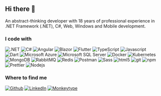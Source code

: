 ## Hi there 👋
An abstract-thinking developer with 18 years of professional experience in 
.NET Framework (.NET), C#, Web, Windows and Mobile development.
<!--🔭 I’m currently working on Payamdaroosaz project at Pooya Pardazesh company. -->
<!-- [comment]- 🌱 I’m currently learning the [Leafletjs](https://leafletjs.com/) library to implement tools that enable users to create and edit specialized geospatial data.-->
<h3>I code with</h3>
<p>
  <img alt=".NET" src="https://img.shields.io/badge/-.NET_Core-512BD4?style=flat-square&logo=dotnet&logoColor=white" />
  <img alt="C#" src="https://img.shields.io/badge/-C%23-5D3BD0?style=flat-square&logoColor=white" />
  <img alt="Angular" src="https://img.shields.io/badge/-Angular-0F0F11?style=flat-square&logo=angular&logoColor=white" />
  <img alt="Blazor" src="https://img.shields.io/badge/-Blazor-512BD4?style=flat-square&logo=blazor&logoColor=white" />
  <img alt="Flutter" src="https://img.shields.io/badge/-Flutter-02569B?style=flat-square&logo=flutter&logoColor=white" />
  <img alt="TypeScript" src="https://img.shields.io/badge/-TypeScript-007ACC?style=flat-square&logo=typescript&logoColor=white" />
  <img alt="Javascript" src="https://img.shields.io/badge/-Javascript-F7DF1E?style=flat-square&logo=javascript&logoColor=white" />
  <img alt="Dart" src="https://img.shields.io/badge/-Dart-0175C2?style=flat-square&logo=dart&logoColor=white" />  
  <img alt="Microsoft Azure" src="https://img.shields.io/badge/-Microsoft_Azure-216FB4?style=flat-square&logoColor=white" />
  <img alt="Microsoft SQL Server" src="https://img.shields.io/badge/-Microsoft_SQL_Server-A32F33?style=flat-square&logoColor=white" />
  <img alt="Docker" src="https://img.shields.io/badge/-Docker-46a2f1?style=flat-square&logo=docker&logoColor=white" />
  <img alt="Kubernetes" src="https://img.shields.io/badge/-Kubernetes-326CE5?style=flat-square&logo=kubernetes&logoColor=white" />
  <img alt="MongoDB" src="https://img.shields.io/badge/-MongoDB-47A248?style=flat-square&logo=mongodb&logoColor=white" />  
  <img alt="RabbitMQ" src="https://img.shields.io/badge/-RabbitMQ-FF6600?style=flat-square&logo=rabbitmq&logoColor=white" />
  <img alt="Redis" src="https://img.shields.io/badge/-Redis-FF4438?style=flat-square&logo=redis&logoColor=white" />
  <img alt="Postman" src="https://img.shields.io/badge/-Postman-FF6C37?style=flat-square&logo=postman&logoColor=white" />
  <img alt="Sass" src="https://img.shields.io/badge/-Sass-CC6699?style=flat-square&logo=sass&logoColor=white" />
  <img alt="html5" src="https://img.shields.io/badge/-HTML5-E34F26?style=flat-square&logo=html5&logoColor=white" />
  <img alt="git" src="https://img.shields.io/badge/-Git-F05032?style=flat-square&logo=git&logoColor=white" />
  <img alt="npm" src="https://img.shields.io/badge/-NPM-CB3837?style=flat-square&logo=npm&logoColor=white" />
  <img alt="Prettier" src="https://img.shields.io/badge/-Prettier-F7B93E?style=flat-square&logo=prettier&logoColor=white" />
  <img alt="Nodejs" src="https://img.shields.io/badge/-Nodejs-43853d?style=flat-square&logo=Node.js&logoColor=white" />
</p>
<h3>Where to find me</h3>
<p>
  <a href="https://github.com/adelisardo" target="_blank"><img alt="Github" src="https://img.shields.io/badge/GitHub-%2312100E.svg?&style=for-the-badge&logo=Github&logoColor=white" /></a>
  <a href="https://linkedin.com/in/adelisardo" target="_blank"><img alt="LinkedIn" src="https://img.shields.io/badge/linkedin-%230077B5.svg?&style=for-the-badge&logo=linkedin&logoColor=white" /></a>
  <a href="https://monkeytype.com/profile/adelisardo" target="_blank"><img alt="Monkeytype" src="https://img.shields.io/badge/monkeytype-%23000000.svg?&style=for-the-badge&logo=monkeytype&logoColor=e2b714&textColor=e2b714" /></a>
</p>
